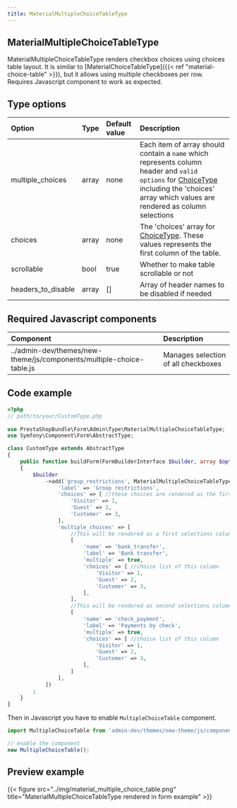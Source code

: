 ```yaml
---
title: MaterialMultipleChoiceTableType
---
```


## MaterialMultipleChoiceTableType

MaterialMultipleChoiceTableType renders checkbox choices using choices table layout. It is similar to [MaterialChoiceTableType]({{< ref "material-choice-table" >}}),
but it allows using multiple checkboxes per row. Requires Javascript component to work as expected.

## Type options

| Option             | Type  | Default value | Description                                                                                                                                                                                                                                                |
|:-------------------|:------|:--------------|:-----------------------------------------------------------------------------------------------------------------------------------------------------------------------------------------------------------------------------------------------------------|
| multiple_choices   | array | none          | Each item of array should contain a `name` which represents column header and `valid options` for [ChoiceType](https://symfony.com/doc/3.4/reference/forms/types/choice.html) including the 'choices' array which values are rendered as column selections |
| choices            | array | none          | The 'choices' array for [ChoiceType](https://symfony.com/doc/3.4/reference/forms/types/choice.html). These values represents the first column of the table.                                                                                                |
| scrollable         | bool  | true          | Whether to make table scrollable or not                                                                                                                                                                                                                    |
| headers_to_disable | array | []            | Array of header names to be disabled if needed                                                                                                                                                                                                             |

## Required Javascript components
| Component                                                            | Description                         |
|:---------------------------------------------------------------------|:------------------------------------|
| ../admin-dev/themes/new-theme/js/components/multiple-choice-table.js | Manages selection of all checkboxes |

## Code example

```php
<?php
// path/to/your/CustomType.php
    
use PrestaShopBundle\Form\Admin\Type\MaterialMultipleChoiceTableType;
use Symfony\Component\Form\AbstractType;

class CustomType extends AbstractType
{
    public function buildForm(FormBuilderInterface $builder, array $options)
    {
        $builder
            ->add('group_restrictions', MaterialMultipleChoiceTableType::class, [
                'label' => 'Group restrictions',
                'choices' => [ //these choices are rendered as the first column of the table that represents a row name
                    'Visitor' => 1,
                    'Guest' => 2,
                    'Customer' => 3,
                ],
                'multiple_choices' => [
                    //This will be rendered as a first selections column
                    [
                        'name' => 'bank_transfer',
                        'label' => 'Bank transfer',
                        'multiple' => true,
                        'choices' => [ //choice list of this column
                            'Visitor' => 1,
                            'Guest' => 2,
                            'Customer' => 3,
                        ],
                    ],
                    //This will be rendered as second selections column
                    [
                        'name' => 'check_payment',
                        'label' => 'Payments by check',
                        'multiple' => true,
                        'choices' => [ //choice list of this column
                            'Visitor' => 1,
                            'Guest' => 2,
                            'Customer' => 3,
                        ],
                    ]
                ],
            ])
        ;
    }
}
```
Then in Javascript you have to enable `MultipleChoiceTable` component.

```javascript
import MultipleChoiceTable from 'admin-dev/themes/new-theme/js/components/multiple-choice-table';

// enable the component
new MultipleChoiceTable();
```

## Preview example

{{< figure src="../img/material_multiple_choice_table.png" title="MaterialMultipleChoiceTableType rendered in form example" >}}
